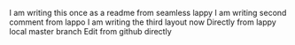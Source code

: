 I am writing this once as a readme from seamless lappy
I am writing second comment from lappo
I am writing the third layout now
Directly from lappy local master branch 
Edit from github directly 

